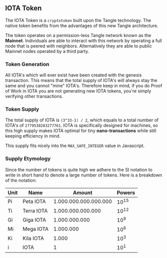 ## IOTA Token

The IOTA Token is a `cryptotoken` built upon the Tangle technology. The native token benefits from the advantages of this new Tangle architecture.

The token operates on a permission-less Tangle network known as the **Mainnet**. Individuals are able to interact with this network by operating a full node that is peered with neighbors. Alternatively they are able to public Mainnet nodes operated by a third party.

### Token Generation

All IOTA's which will ever exist have been created with the genesis transaction. This means that the total supply of IOTA's will always stay the same and you cannot "mine" IOTA's. Therefore keep in mind, if you do Proof of Work in IOTA you are not generating new IOTA tokens, you're simply verifying other transactions.

### Token Supply

The total supply of IOTA is `(3^33-1) / 2`, which equals to a total number of IOTA's of `2779530283277761`. IOTA is specifically designed for machines, so this high supply makes IOTA optimal for tiny **nano-transactions** while still keeping efficiency in mind.

This supply fits nicely into the `MAX_SAFE_INTEGER` value in Javascript.

### Supply Etymology

Since the number of tokens is quite high we adhere to the SI notation to write in short hand to denote a large number of tokens. Here is a breakdown of the notation:

| Unit | Name       | Amount                | Powers          |
| ---- | ---------- | --------------------- | --------------- |
| Pi   | Peta IOTA  | 1.000.000.000.000.000 | 10<sup>15</sup> |
| Ti   | Terra IOTA | 1.000.000.000.000     | 10<sup>12</sup> |
| Gi   | Giga IOTA  | 1.000.000.000         | 10<sup>9</sup>  |
| Mi   | Mega IOTA  | 1.000.000             | 10<sup>6</sup>  |
| Ki   | Kila IOTA  | 1.000                 | 10<sup>3</sup>  |
| i    | IOTA       | 1                     | 10<sup>1</sup>  |